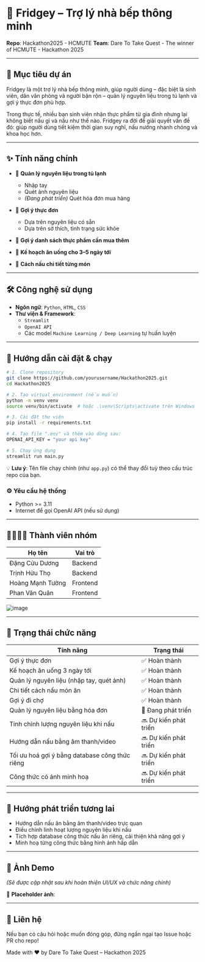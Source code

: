 # 🧊 Fridgey – Trợ lý nhà bếp thông minh  

**Repo**: Hackathon2025 - HCMUTE
**Team**: Dare To Take Quest  - The winner of HCMUTE - Hackathon 2025

---

## 🎯 Mục tiêu dự án  

Fridgey là một trợ lý nhà bếp thông minh, giúp người dùng – đặc biệt là sinh viên, dân văn phòng và người bận rộn – quản lý nguyên liệu trong tủ lạnh và gợi ý thực đơn phù hợp.  

Trong thực tế, nhiều bạn sinh viên nhận thực phẩm từ gia đình nhưng lại không biết nấu gì và nấu như thế nào. Fridgey ra đời để giải quyết vấn đề đó: giúp người dùng tiết kiệm thời gian suy nghĩ, nấu nướng nhanh chóng và khoa học hơn.  

---

## ✨ Tính năng chính  

- 🧾 **Quản lý nguyên liệu trong tủ lạnh**  
   - Nhập tay  
   - Quét ảnh nguyên liệu  
   - *(Đang phát triển)* Quét hóa đơn mua hàng  

- 🍱 **Gợi ý thực đơn**  
   - Dựa trên nguyên liệu có sẵn  
   - Dựa trên sở thích, tình trạng sức khỏe  

- 🛒 **Gợi ý danh sách thực phẩm cần mua thêm**  

- 📆 **Kế hoạch ăn uống cho 3–5 ngày tới**  

- 🍳 **Cách nấu chi tiết từng món**  

---

## 🛠 Công nghệ sử dụng  

- **Ngôn ngữ**: `Python`, `HTML`, `CSS`  
- **Thư viện & Framework**:  
   - `Streamlit`  
   - `OpenAI API`  
   - Các model `Machine Learning / Deep Learning` tự huấn luyện  

---

## 🚀 Hướng dẫn cài đặt & chạy

```bash
# 1. Clone repository
git clone https://github.com/yourusername/Hackathon2025.git
cd Hackathon2025

# 2. Tạo virtual environment (nếu muốn)
python -m venv venv
source venv/bin/activate  # hoặc .\venv\Scripts\activate trên Windows

# 3. Cài đặt thư viện
pip install -r requirements.txt

# 4. Tạo file ".env" và thêm vào dòng sau:
OPENAI_API_KEY = "your api key"

# 5. Chạy ứng dụng
streamlit run main.py
```

💡 **Lưu ý**: Tên file chạy chính (như `app.py`) có thể thay đổi tuỳ theo cấu trúc repo của bạn.  

### ⚙️ Yêu cầu hệ thống  

- Python >= 3.11  
- Internet để gọi OpenAI API (nếu sử dụng)  

---

## 👨‍👩‍👧‍👦 Thành viên nhóm  

| **Họ tên**        | **Vai trò**  |  
|-------------------|--------------|  
| Đặng Cửu Dương    | Backend      |  
| Trịnh Hửu Thọ     | Backend      |  
| Hoàng Mạnh Tường  | Frontend     |  
| Phan Văn Quân     | Frontend     |  

![image](https://github.com/user-attachments/assets/a48f0a04-2859-4093-85bd-94ddf018aa77)

---

## 🧪 Trạng thái chức năng  

| **Tính năng**                                | **Trạng thái**         |  
|----------------------------------------------|-------------------------|  
| Gợi ý thực đơn                               | ✅ Hoàn thành           |  
| Kế hoạch ăn uống 3 ngày tới                  | ✅ Hoàn thành           |  
| Quản lý nguyên liệu (nhập tay, quét ảnh)     | ✅ Hoàn thành           |  
| Chi tiết cách nấu món ăn                     | ✅ Hoàn thành           |  
| Gợi ý đi chợ                                 | ✅ Hoàn thành           |  
| Quản lý nguyên liệu bằng hóa đơn            | 🔄 Đang phát triển      |  
| Tinh chỉnh lượng nguyên liệu khi nấu        | 🔜 Dự kiến phát triển   |  
| Hướng dẫn nấu bằng âm thanh/video           | 🔜 Dự kiến phát triển   |  
| Tối ưu hoá gợi ý bằng database công thức riêng | 🔜 Dự kiến phát triển   |  
| Công thức có ảnh minh hoạ                   | 🔜 Dự kiến phát triển   |  

---

## 🏁 Hướng phát triển tương lai  

- Hướng dẫn nấu ăn bằng âm thanh/video trực quan  
- Điều chỉnh linh hoạt lượng nguyên liệu khi nấu  
- Tích hợp database công thức nấu ăn riêng, cải thiện khả năng gợi ý  
- Minh hoạ từng công thức bằng hình ảnh hấp dẫn  

---

## 📸 Ảnh Demo  

*(Sẽ được cập nhật sau khi hoàn thiện UI/UX và chức năng chính)*  

📍 **Placeholder ảnh**:  

---

## 💬 Liên hệ  

Nếu bạn có câu hỏi hoặc muốn đóng góp, đừng ngần ngại tạo Issue hoặc PR cho repo!  

Made with ❤️ by Dare To Take Quest – Hackathon 2025  
